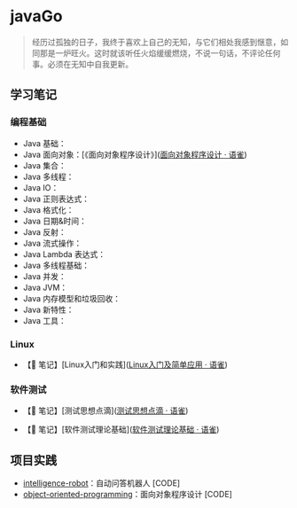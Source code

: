 # javaGo

> 经历过孤独的日子，我终于喜欢上自己的无知，与它们相处我感到惬意，如同那是一炉旺火。这时就该听任火焰缓缓燃烧，不说一句话，不评论任何事。必须在无知中自我更新。

## 学习笔记

### 编程基础

- Java 基础：
- Java 面向对象：[《面向对象程序设计》]([面向对象程序设计 · 语雀](https://www.yuque.com/houlex/syq69x/phh1in))
- Java 集合：
- Java 多线程：
- Java IO：
- Java 正则表达式：
- Java 格式化：
- Java 日期&时间：
- Java 反射：
- Java 流式操作：
- Java Lambda 表达式：
- Java 多线程基础：
- Java 并发：
- Java JVM：
- Java 内存模型和垃圾回收：
- Java 新特性：
- Java 工具：

### Linux

- 【📒 笔记】[Linux入门和实践]([Linux入门及简单应用 · 语雀](https://www.yuque.com/houlex/tokyo2023/lzwzve))

### 软件测试

- 【📒 笔记】[测试思想点滴]([测试思想点滴 · 语雀](https://www.yuque.com/houlex/tokyo2023/se57tk))

- 【📒 笔记】[软件测试理论基础]([软件测试理论基础 · 语雀](https://www.yuque.com/houlex/tokyo2023/ggv32r))

## 项目实践

- [intelligence-robot](https://github.com/sophoraFlower/javaGo/tree/main/intelligence-robot)：自动问答机器人 [CODE]
- [object-oriented-programming](https://github.com/sophoraFlower/javaGo/tree/main/object-oriented-programming)：面向对象程序设计 [CODE]
